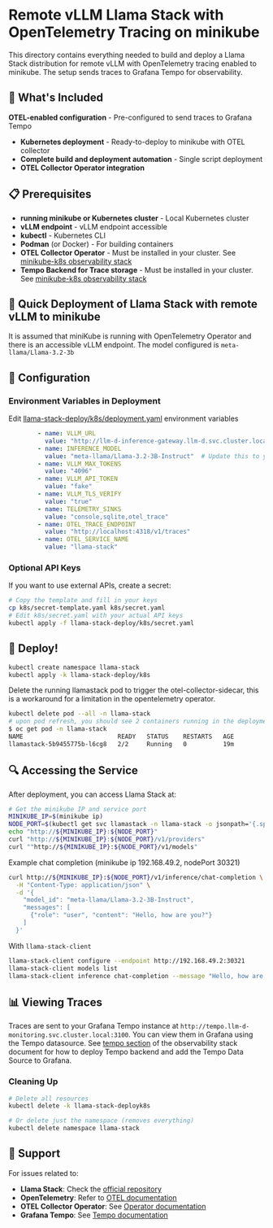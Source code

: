 # Remote vLLM Llama Stack with OpenTelemetry Tracing on minikube

This directory contains everything needed to build and deploy a Llama Stack distribution for remote vLLM with OpenTelemetry tracing enabled to minikube.
The setup sends traces to Grafana Tempo for observability.

## 🎯 What's Included

 **OTEL-enabled configuration** - Pre-configured to send traces to Grafana Tempo
- **Kubernetes deployment** - Ready-to-deploy to minikube with OTEL collector
- **Complete build and deployment automation** - Single script deployment
- **OTEL Collector Operator integration**

## 📋 Prerequisites

- **running minikube or Kubernetes cluster** - Local Kubernetes cluster
- **vLLM endpoint** - vLLM endpoint accessible
- **kubectl** - Kubernetes CLI
- **Podman** (or Docker) - For building containers
- **OTEL Collector Operator** - Must be installed in your cluster. See [minikube-k8s observability stack](../README.md)
- **Tempo Backend for Trace storage** - Must be installed in your cluster. See [minikube-k8s observability stack](../README.md)


## 🚀 Quick Deployment of Llama Stack with remote vLLM to minikube

It is assumed that miniKube is running with OpenTelemetry Operator and there is an accessible vLLM endpoint.
The model configured is `meta-llama/Llama-3.2-3b`

## 🔧 Configuration

### Environment Variables in Deployment

Edit [llama-stack-deploy/k8s/deployment.yaml](./llama-stack-deploy/k8s/deployment.yaml) environment variables

```yaml
        - name: VLLM_URL
          value: "http://llm-d-inference-gateway.llm-d.svc.cluster.local:80/v1"
        - name: INFERENCE_MODEL
          value: "meta-llama/Llama-3.2-3B-Instruct"  # Update this to your model
        - name: VLLM_MAX_TOKENS
          value: "4096"
        - name: VLLM_API_TOKEN
          value: "fake"
        - name: VLLM_TLS_VERIFY
          value: "true"
        - name: TELEMETRY_SINKS
          value: "console,sqlite,otel_trace"
        - name: OTEL_TRACE_ENDPOINT
          value: "http://localhost:4318/v1/traces"
        - name: OTEL_SERVICE_NAME
          value: "llama-stack"
```

### Optional API Keys

If you want to use external APIs, create a secret:

```bash
# Copy the template and fill in your keys
cp k8s/secret-template.yaml k8s/secret.yaml
# Edit k8s/secret.yaml with your actual API keys
kubectl apply -f llama-stack-deploy/k8s/secret.yaml
```

## 🚀 Deploy!

```bash
kubectl create namespace llama-stack
kubectl apply -k llama-stack-deploy/k8s
```

Delete the running llamastack pod to trigger the otel-collector-sidecar, this is a workaround for a limitation in the opentelemetry operator.
```bash
kubectl delete pod --all -n llama-stack
# upon pod refresh, you should see 2 containers running in the deployment, 1 for llamastack and 1 otel-collector, like so:
$ oc get pod -n llama-stack
NAME                          READY   STATUS    RESTARTS   AGE
llamastack-5b9455775b-l6cg8   2/2     Running   0          19m
```

## 🔍 Accessing the Service

After deployment, you can access Llama Stack at:

```bash
# Get the minikube IP and service port
MINIKUBE_IP=$(minikube ip)
NODE_PORT=$(kubectl get svc llamastack -n llama-stack -o jsonpath='{.spec.ports[0].nodePort}')
echo "http://${MINIKUBE_IP}:${NODE_PORT}"
curl "http://${MINIKUBE_IP}:${NODE_PORT}/v1/providers"
curl ""http://${MINIKUBE_IP}:${NODE_PORT}/v1/models"
```

Example chat completion (minikube ip 192.168.49.2, nodePort 30321)

```bash
curl http://${MINIKUBE_IP}:${NODE_PORT}/v1/inference/chat-completion \
  -H "Content-Type: application/json" \
  -d '{
    "model_id": "meta-llama/Llama-3.2-3B-Instruct",
    "messages": [
      {"role": "user", "content": "Hello, how are you?"}
    ]
  }'
```

With `llama-stack-client`

```bash
llama-stack-client configure --endpoint http://192.168.49.2:30321
llama-stack-client models list
llama-stack-client inference chat-completion --message "Hello, how are you?"
```

## 📊 Viewing Traces

Traces are sent to your Grafana Tempo instance at `http://tempo.llm-d-monitoring.svc.cluster.local:3100`. You can view them in Grafana using the Tempo datasource. See [tempo section](../README.md#tempo-backend-installation-for-trace-storage) of the observability stack document for how to deploy Tempo backend and add the Tempo Data Source to Grafana.

### Cleaning Up

```bash
# Delete all resources
kubectl delete -k llama-stack-deployk8s

# Or delete just the namespace (removes everything)
kubectl delete namespace llama-stack
```

## 🤝 Support

For issues related to:
- **Llama Stack**: Check the [official repository](https://github.com/meta-llama/llama-stack)
- **OpenTelemetry**: Refer to [OTEL documentation](https://opentelemetry.io/docs/)
- **OTEL Collector Operator**: See [Operator documentation](https://github.com/open-telemetry/opentelemetry-operator)
- **Grafana Tempo**: See [Tempo documentation](https://grafana.com/docs/tempo/)
